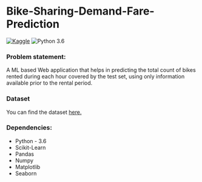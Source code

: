 # Bike-Sharing-Demand-Fare-Prediction 

 [![Kaggle](https://img.shields.io/badge/Dataset-Kaggle-blue.svg)](https://www.kaggle.com/c/bike-sharing-demand/data) ![Python 3.6](https://img.shields.io/badge/Python-3.6-brightgreen.svg)

### Problem statement:
A ML based Web application that helps in predicting the total count of bikes rented during each hour covered by the test set, using only information available prior to the rental period.

### Dataset
You can find the dataset [here.](https://www.kaggle.com/c/bike-sharing-demand/data)

### Dependencies:
* Python - 3.6
* Scikit-Learn
* Pandas
* Numpy
* Matplotlib
* Seaborn
